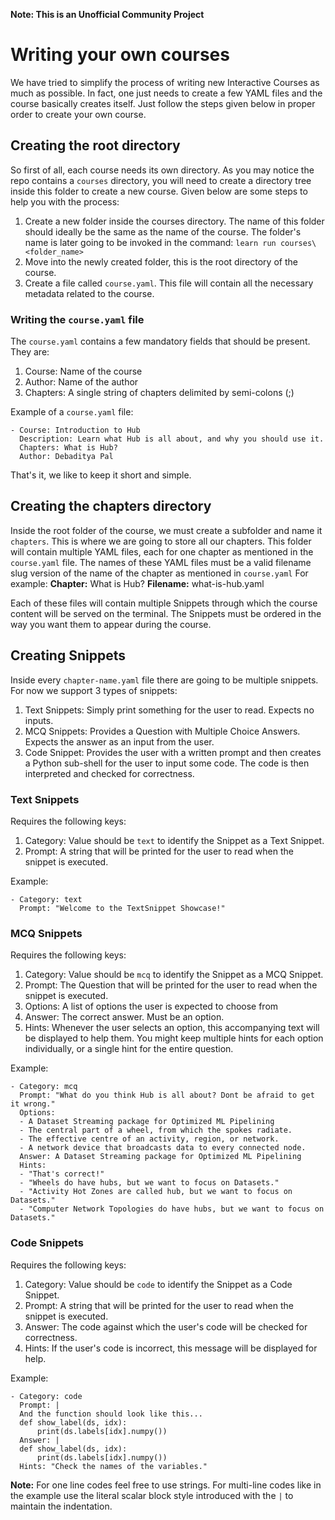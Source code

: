 **Note: This is an Unofficial Community Project**

# Writing your own courses

We have tried to simplify the process of writing new Interactive Courses as much as possible. In fact, one just needs to create a few YAML files and the course basically creates itself. Just follow the steps given below in proper order to create your own course.

## Creating the root directory

So first of all, each course needs its own directory. As you may notice the repo contains a `courses` directory, you will need to create a directory tree inside this folder to create a new course. Given below are some steps to help you with the process:

1. Create a new folder inside the courses directory. The name of this folder should ideally be the same as the name of the course. The folder's name is later going to be invoked in the command:
   `learn run courses\<folder_name>`
2. Move into the newly created folder, this is the root directory of the course.
3. Create a file called `course.yaml`. This file will contain all the necessary metadata related to the course.

### Writing the `course.yaml` file

The `course.yaml` contains a few mandatory fields that should be present. They are:

1. Course: Name of the course
2. Author: Name of the author
3. Chapters: A single string of chapters delimited by semi-colons (;)

Example of a `course.yaml` file:

```text
- Course: Introduction to Hub
  Description: Learn what Hub is all about, and why you should use it.
  Chapters: What is Hub?
  Author: Debaditya Pal
```

That's it, we like to keep it short and simple.

## Creating the chapters directory

Inside the root folder of the course, we must create a subfolder and name it `chapters`. This is where we are going to store all our chapters. This folder will contain multiple YAML files, each for one chapter as mentioned in the `course.yaml` file. The names of these YAML files must be a valid filename slug version of the name of the chapter as mentioned in `course.yaml`
For example:
**Chapter:** What is Hub?
**Filename:** what-is-hub.yaml

Each of these files will contain multiple Snippets through which the course content will be served on the terminal. The Snippets must be ordered in the way you want them to appear during the course.

## Creating Snippets

Inside every `chapter-name.yaml` file there are going to be multiple snippets. For now we support 3 types of snippets:

1. Text Snippets: Simply print something for the user to read. Expects no inputs.
2. MCQ Snippets: Provides a Question with Multiple Choice Answers. Expects the answer as an input from the user.
3. Code Snippet: Provides the user with a written prompt and then creates a Python sub-shell for the user to input some code. The code is then interpreted and checked for correctness.

### Text Snippets

Requires the following keys:

1. Category: Value should be `text` to identify the Snippet as a Text Snippet.
2. Prompt: A string that will be printed for the user to read when the snippet is executed.

Example:

```text
- Category: text
  Prompt: "Welcome to the TextSnippet Showcase!"
```

### MCQ Snippets

Requires the following keys:

1. Category: Value should be `mcq` to identify the Snippet as a MCQ Snippet.
2. Prompt: The Question that will be printed for the user to read when the snippet is executed.
3. Options: A list of options the user is expected to choose from
4. Answer: The correct answer. Must be an option.
5. Hints: Whenever the user selects an option, this accompanying text will be displayed to help them. You might keep multiple hints for each option individually, or a single hint for the entire question.

Example:

```text
- Category: mcq
  Prompt: "What do you think Hub is all about? Dont be afraid to get it wrong."
  Options:
  - A Dataset Streaming package for Optimized ML Pipelining
  - The central part of a wheel, from which the spokes radiate.
  - The effective centre of an activity, region, or network.
  - A network device that broadcasts data to every connected node.
  Answer: A Dataset Streaming package for Optimized ML Pipelining
  Hints:
  - "That's correct!"
  - "Wheels do have hubs, but we want to focus on Datasets."
  - "Activity Hot Zones are called hub, but we want to focus on Datasets."
  - "Computer Network Topologies do have hubs, but we want to focus on Datasets."
```

### Code Snippets

Requires the following keys:

1. Category: Value should be `code` to identify the Snippet as a Code Snippet.
2. Prompt: A string that will be printed for the user to read when the snippet is executed.
3. Answer: The code against which the user's code will be checked for correctness.
4. Hints: If the user's code is incorrect, this message will be displayed for help.

Example:

```text
- Category: code
  Prompt: |
  And the function should look like this...
  def show_label(ds, idx):
	  print(ds.labels[idx].numpy())
  Answer: |
  def show_label(ds, idx):
	  print(ds.labels[idx].numpy())
  Hints: "Check the names of the variables."
```

**Note:** For one line codes feel free to use strings. For multi-line codes like in the example use the literal scalar block style introduced with the `|` to maintain the indentation.
